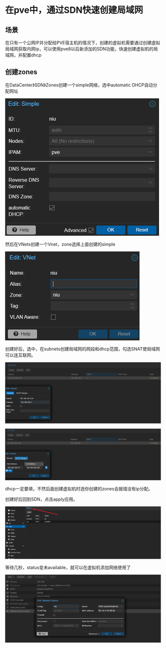 # 在pve中，通过SDN快速创建局域网

## 场景

在只有一个公网IP并分配给PVE宿主机的情况下，创建的虚拟机需要通过创建虚拟局域网获取内网ip，可以使用pve8以后新添加的SDN功能，快速创建虚拟机的局域网，并配置dhcp

## 创建zones

在DataCenter》SDN》Zones创建一个simple网络，选中automatic DHCP自动分配网址

![image-20240204161048777](./typora-user-images/image-20240204161048777.png)

然后在VNets创建一个Vnet，zone选择上面创建的simple

![image-20240204161213828](./typora-user-images/image-20240204161213828.png)

创建好后，选中，在subnets创建局域网的网段和dhcp范围，勾选SNAT使局域网可以连互联网。

![image-20240204161310022](./typora-user-images/image-20240204161310022.png)

![image-20240204161324300](./typora-user-images/image-20240204161324300.png)

dhcp一定要填，不然后面创建虚拟机时选你创建的zones会报错没有ip分配。

创建好后回到SDN，点击apply应用。

![image-20240204161628952](./typora-user-images/image-20240204161628952.png)

等待几秒，status变未available，就可以在虚拟机添加网络使用了

![image-20240204161905567](./typora-user-images/image-20240204161905567.png)

